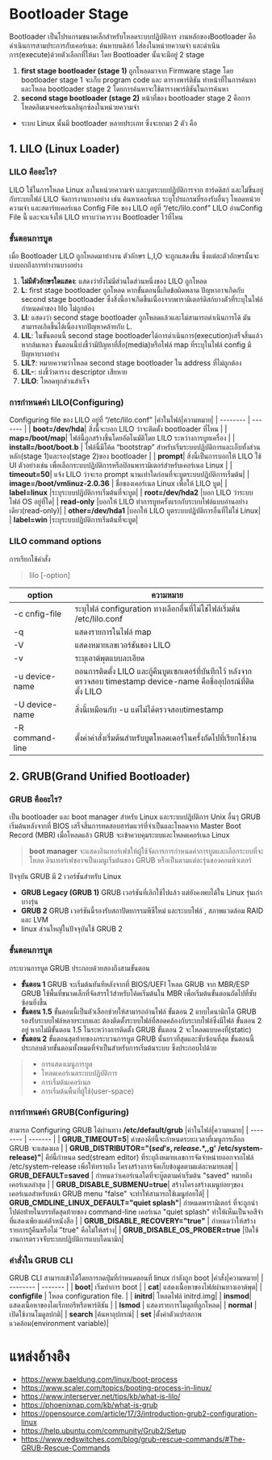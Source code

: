 # Bootloader Stage
Bootloader เป็นโปรแกรมขนาดเล็กสำหรับโหลดระบบปฏิบัติการ งานหลักของBootloader คือดำเนินการสามประการกับเคอร์เนล: ค้นหาบนดิสก์ ใส่ลงในหน่วยความจำ และดำเนินการ(execute)ด้วยตัวเลือกที่ให้มา โดย Bootloader นั้นจะมีอยู่ 2 stage
1. **first stage bootloader (stage 1)** ถูกโหลดมาจาก Firmware stage โดย bootloader stage 1 จะเก็บ program code และ ตารางพาร์ติชัน ทำหน้าที่ในการค้นหาและโหลด bootloader stage 2 โดยการค้นหาจะใช้ตารางพาร์ติชันในการค้นหา
2. **second stage bootloader (stage 2)** หน้าที่ของ bootloader stage 2 คือการโหลดอิมเมจเคอร์เนลลินุกซ์ลงในหน่วยความจำ
- ระบบ Linux นั้นมี bootloader หลายประเภท ซึ่งจะยกมา 2 ตัว คือ
<a name = "LILO"></a>
## 1. LILO (Linux Loader)
### LILO คืออะไร? 
LILO ใช้ในการโหลด Linux ลงในหน่วยความจำ และบูตระบบปฏิบัติการจาก ฮาร์ดดิสก์ และไม่ขึ้นอยู่กับระบบไฟล์
LILO จัดการงานบางอย่าง เช่น ค้นหาเคอร์เนล ระบุโปรแกรมที่รองรับอื่นๆ โหลดหน่วยความจำ และสตาร์ทเคอร์เนล 
Config File ของ LILO  อยู่ที่ “/etc/lilo.conf” LILO  อ่านConfig File  นี้ และจะแจ้งให้ LILO ทราบว่าควรวาง Bootloader ไว้ที่ไหน
### ขั้นตอนการบูต
เมื่อ Bootloader LILO ถูกโหลดมาทำงาน ตัวอักษร L,I,O จะถูกแสดงขึ้น ซึ่งแต่ละตัวอักษรนั้นจะบ่งบอกถึงการทำงานบางอย่าง
1. **ไม่มีตัวอักษรใดแสดง**: แสดงว่ายังไม่มีส่วนใดส่วนหนึ่งของ LILO ถูกโหลด
2.  **L**:  first stage bootloader ถูกโหลด หากขั้นตอนนี้เกิดข้อผิดพลาด ปัญหาอาจเกิดกับ second stage bootloader  ซึ่งสิ่งนี้อาจเกิดขึ้นเนื่องจากพารามิเตอร์ดิสก์บางตัวที่ระบุในไฟล์กำหนดค่าของ lilo ไม่ถูกต้อง
3.  **LI**: แสดงว่า second stage bootloader ถูกโหลดแล้วและไม่สามารถดำเนินการได้ มันสามารถเกิดขึ้นได้เนื่องจากปัญหาคล้ายกับ L.
4. **LIL**: ในขั้นตอนนี้ second stage bootloaderได้การดำเนินการ(execution)เสร็จสิ้นแล้ว หากล้มเหลว ขั้นตอนนี้บ่งชี้ว่ามีปัญหาที่สื่อ(media)หรือไฟล์ map ที่ระบุในไฟล์ config มีปัญหาบางอย่าง
5. **LIL?**: หมายความว่าโหลด second stage bootloader ใน address ที่ไม่ถูกต้อง
6. **LIL-**:  บ่งชี้ว่าตาราง descriptor เสียหาย
7. **LILO**: โหลดทุกส่วนสำเร็จ
### การกำหนดค่า LILO(Configuring)
Configuring file ของ LILO อยู่ที่ “/etc/lilo.conf”
|ค่าในไฟล์|ความหมาย|
|  --------  |  -------  |
| **boot=/dev/hda**| สิ่งนี้จะบอก LILO ว่าจะติดตั้ง bootloader ที่ไหน  |
| **map=/boot/map**| ไฟล์นี้ถูกสร้างขึ้นโดยอัตโนมัติโดย LILO ระหว่างการบูทเครื่อง |
| **install=/boot/boot.b** | ไฟล์นี้มีโค้ด “bootstrap” สำหรับเริ่มระบบปฏิบัติการและเก็บทั้งส่วนหลัก(stage 1)และรอง(stage 2)ของ bootloader |
| **prompt**| สิ่งนี้เป็นการบอกให้ LILO ใช้ UI ตัวอย่างเช่น เพื่อเลือกระบบปฏิบัติการหรือป้อนพารามิเตอร์สำหรับเคอร์เนล Linux |
| **timeout=50**| แจ้ง LILO ว่าจะรอ prompt นานเท่าใดก่อนที่จะบูตระบบปฏิบัติการเริ่มต้น|
| **image=/boot/vmlinuz-2.0.36** | ชื่อของเคอร์เนล Linux เพื่อให้ LILO บูต|
| **label=linux** |ระบุระบบปฏิบัติการเริ่มต้นที่จะบูต|
| **root=/dev/hda2** |บอก LILO ว่าระบบไฟล์ OS อยู่ที่ใด|
| **read-only** |บอกให้ LILO ทำการบูทครั้งแรกกับระบบไฟล์แบบอ่านอย่างเดียว(read-only)|
| **other=/dev/hda1** |บอกให้ LILO บูตระบบปฏิบัติการอื่นที่ไม่ใช่ Linux|
| **label=win** |ระบุระบบปฏิบัติการเริ่มต้นที่จะบูต|
### **LILO command options**
การเรียกใช้คำสั่ง
> lilo [-option]

|option|ความหมาย|
|  --------  |  -------  |
| -c cnfig-file | ระบุไฟล์ configuration ทางเลือกอื่นที่ไม่ใช่ไฟล์เริ่มต้น /etc/lilo.conf  |
| -q| แสดงรายการในไฟล์ map |
| -V | แสดงหมายเลขเวอร์ชันของ LILO |
| -v| ระบุเอาต์พุตแบบละเอียด |
| -u device-name |ถอนการติดตั้ง LILO และกู้คืนบูตเซกเตอร์ที่บันทึกไว้ หลังจากตรวจสอบ timestamp device-name คือชื่ออุปกรณ์ที่ติดตั้ง LILO|
| -U device-name | สิ่งนี้เหมือนกับ -u แต่ไม่ได้ตรวจสอบtimestamp|
| -R command-line |ตั้งค่าคำสั่งเริ่มต้นสำหรับบูตโหลดเดอร์ในครั้งถัดไปที่เรียกใช้งาน|
<a name = "GRUB"></a>
## 2. GRUB(Grand Unified Bootloader)

### GRUB คืออะไร?
เป็น bootloader และ boot manager สำหรับ Linux และระบบปฏิบัติการ Unix อื่นๆ GRUB เริ่มต้นหลังจากที่ BIOS เสร็จสิ้นการทดสอบฮาร์ดแวร์ที่จำเป็นและโหลดจาก Master Boot Record (MBR) เมื่อโหลดแล้ว GRUB จะเข้าควบคุมระบบและโหลดเคอร์เนล Linux
> **boot manager** จะแสดงอินเทอร์เฟซให้ผู้ใช้จัดการการกำหนดค่าการบูตและเลือกระบบที่จะโหลด อินเทอร์เฟซอาจเป็นเมนูเริ่มต้นของ GRUB หรือเป็นตามแต่ละรุ่นของคอมพิวเตอร์

ปัจจุบัน GRUB มี 2 เวอร์ชันสำหรับ Linux
- **GRUB Legacy (GRUB 1)** GRUB เวอร์ชันที่เลิกใช้ไปแล้ว แต่ยังคงพบได้ใน Linux รุ่นเก่าบางรุ่น
- **GRUB 2** GRUB เวอร์ชันนี้รองรับสถาปัตยกรรมพีซีใหม่  และระบบไฟล์ , สภาพแวดล้อม RAID และ LVM 
- linux ส่วนใหญ่ในปัจจุบันใช้ GRUB 2

### ขั้นตอนการบูต
กระบวนการบูต GRUB ประกอบด้วยสองถึงสามขั้นตอน
- **ขั้นตอน 1** GRUB จะเริ่มต้นทันทีหลังจากที่ BIOS/UEFI โหลด GRUB จาก MBR/ESP GRUB ใช้พื้นที่ขนาดเล็กที่จัดสรรไว้สำหรับโค้ดเริ่มต้นใน MBR เพื่อเริ่มต้นขั้นตอนถัดไปที่ซับซ้อนยิ่งขึ้น
- **ขั้นตอน 1.5** ขั้นตอนนี้เป็นตัวเลือกช่วยให้สามารถอ่านไฟล์ ขั้นตอน 2 แบบไดนามิกได้ GRUB รองรับระบบไฟล์หลายระบบและ ต้องติดตั้งระบบไฟล์ที่สอดคล้องกับระบบไฟล์ซึ่งมีไฟล์ ขั้นตอน 2 อยู่ หากไม่มีขั้นตอน 1.5 ในระหว่างการติดตั้ง GRUB ขั้นตอน 2 จะโหลดแบบคงที่(static)
- **ขั้นตอน 2** ขั้นตอนสุดท้ายของกระบวนการบูต GRUB นั้นยาวที่สุดและซับซ้อนที่สุด ขั้นตอนนี้ประกอบด้วยขั้นตอนทั้งหมดที่จำเป็นสำหรับการเริ่มต้นระบบ ซึ่งประกอบไปด้วย
> - การแสดงเมนูการบูต
> - โหลดเคอร์เนลระบบปฏิบัติการ
> - การเริ่มต้นเคอร์เนล
> - การเริ่มต้นพื้นที่ผู้ใช้(user-space)
### การกำหนดค่า GRUB(Configuring)
สามารถ Configuring GRUB ได้ผ่านทาง **/etc/default/grub**
|ค่าในไฟล์|ความหมาย|
|  --------  |  -------  |
| **GRUB_TIMEOUT=5**| ค่าของคีย์นี้จะกำหนดระยะเวลาที่เมนูการเลือก GRUB จะแสดงผล  |
| **GRUB_DISTRIBUTOR="$(sed 's, release .*$,,g' /etc/system-release)"**| คีย์นี้กำหนด sed(stream editor) ที่ระบุถึงหมายเลขการจัดจำหน่ายออกจากไฟล์ /etc/system-release เพิ่อให้ทราบถึง โครงสร้างการจัดเก็บข้อมูลตามแต่ละหมายเลข|
| **GRUB_DEFAULT=saved** | กำหนดว่าเคอร์เนลใดที่จะบู๊ตตามค่าเริ่มต้น "saved" หมายถึงเคอร์เนลล่าสุด |
| **GRUB_DISABLE_SUBMENU=true**| สร้างโครงสร้างเมนูย่อยๆของเคอร์เนลสำหรับหน้า GRUB menu "false" จะทำให้สามารถใช้เมนูย่อยได้|
| **GRUB_CMDLINE_LINUX_DEFAULT="quiet splash"**| กำหนดพารามิเตอร์ ที่จะถูกนำไปต่อท้ายในบรรทัดสุดท้ายของ command-line เคอร์เนล "quiet splash" ทำให้เห็นเป็นจอสีจำที่แสดงเพียงแค่ตัวหนังสือ |
| **GRUB_DISABLE_RECOVERY="true"** | กำหนดว่าให้สร้างรายการกู้คืนหรือไม่ "true" คือไม่ให้สร้าง|
| **GRUB_DISABLE_OS_PROBER=true** |ปิดใช้งานการตรวจจับระบบปฏิบัติการแบบไดนามิก|
### คำสั่งใน GRUB CLI
GRUB CLI สามารถเข้าได้โดยการกดปุ่มที่กำหนดตอนที่ linux กำลังถูก boot
|คำสั่ง|ความหมาย|
|  --------  |  -------  |
| **boot**| เริ่มทำการ boot  |
| **cat**| แสดงเนื้อหาของไฟล์ผ่านทางเอาต์พุต|
| **configfile** | โหลด configuration file. |
| **initrd**| โหลดไฟล์ initrd.img|
| **insmod**| แสดงเนื้อหาของไดเร็กทอรีหรือพาร์ติชัน |
| **lsmod** | แสดงรายการโมดูลที่ถูกโหลด|
| **normal** |เปิดใช้งานโมดูลปกติ|
| **search** |ค้นหาอุปกรณ์|
| **set** |ตั้งค่าตัวแปรสภาพแวดล้อม(environment variable)|

# แหล่งอ้างอิง
- https://www.baeldung.com/linux/boot-process
- https://www.scaler.com/topics/booting-process-in-linux/
- https://www.interserver.net/tips/kb/what-is-lilo/
- https://phoenixnap.com/kb/what-is-grub
- https://opensource.com/article/17/3/introduction-grub2-configuration-linux
- https://help.ubuntu.com/community/Grub2/Setup
- https://www.redswitches.com/blog/grub-rescue-commands/#The-GRUB-Rescue-Commands
